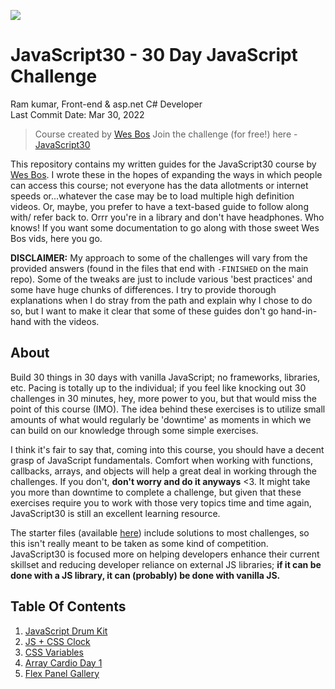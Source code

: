 ﻿![](https://javascript30.com/images/JS3-social-share.png)
# JavaScript30 - 30 Day JavaScript Challenge

Ram kumar, Front-end & asp.net C# Developer  
Last Commit Date: Mar 30, 2022

> Course created by [Wes Bos](https://github.com/wesbos)
> Join the challenge (for free!) here - [JavaScript30](https://javascript30.com/account)

This repository contains my written guides for the JavaScript30 course by
  [Wes Bos](//github.com/wesbos). I wrote these in the hopes of expanding the ways
  in which people can access this course; not everyone has the data allotments
  or internet speeds or...whatever the case may be to load multiple high definition
  videos. Or, maybe, you prefer to have a text-based guide to follow along with/
  refer back to. Orrr you're in a library and don't have headphones. Who knows! If
  you want some documentation to go along with those sweet Wes Bos vids, here you go.

**DISCLAIMER:** My approach to some of the challenges will vary from the provided answers (found in
  the files that end with `-FINISHED` on the main repo). Some of the tweaks are just to
  include various 'best practices' and some have huge chunks of differences. I try to provide
  thorough explanations when I do stray from the path and explain why I chose to do so, but
  I want to make it clear that some of these guides don't go hand-in-hand with the videos.

## About

Build 30 things in 30 days with vanilla JavaScript; no frameworks, libraries, etc.
  Pacing is totally up to the individual; if you feel like knocking out 30 challenges
  in 30 minutes, hey, more power to you, but that would miss the point of this course (IMO).
  The idea behind these exercises is to utilize small amounts of what would regularly be
  'downtime' as moments in which we can build on our knowledge through some simple
  exercises.

I think it's fair to say that, coming into this course, you should have a decent grasp
  of JavaScript fundamentals. Comfort when working with functions, callbacks, arrays,
  and objects will help a great deal in working through the challenges. If you don't,
  **don't worry and do it anyways** &lt;3. It might take you more than downtime to complete
  a challenge, but given that these exercises require you to work with those very topics
  time and time again, JavaScript30 is still an excellent learning resource.

The starter files (available [here](https://github.com/wesbos/JavaScript30)) include solutions to
  most challenges, so this isn't really meant to be taken as some kind of competition.
  JavaScript30 is focused more on helping developers enhance their current skillset and
  reducing developer reliance on external JS libraries; **if it can be done with a JS library,
  it can (probably) be done with vanilla JS.**

## Table Of Contents

1.  [JavaScript Drum Kit](https://github.com/RamTheGreatDeveloper/javaScript30/tree/main/01%20-%20JavaScript%20Drum%20Kit)
2.  [JS + CSS Clock](https://github.com/RamTheGreatDeveloper/javaScript30/tree/main/02%20-%20JS%20and%20CSS%20Clock)
3.  [CSS Variables](https://github.com/RamTheGreatDeveloper/javaScript30/tree/main/03%20-%20CSS%20Variables)
4.  [Array Cardio Day 1](https://github.com/RamTheGreatDeveloper/javaScript30/tree/main/04%20-%20Array%20Cardio%20Day%201)
5.  [Flex Panel Gallery](https://github.com/RamTheGreatDeveloper/javaScript30/tree/main/05%20-%20Flex%20Panel%20Gallery)

